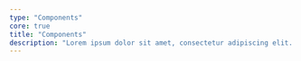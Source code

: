 ```yaml
---
type: "Components"
core: true
title: "Components"
description: "Lorem ipsum dolor sit amet, consectetur adipiscing elit. Nunc tempus laoreet leo sit amet iaculis."
---
```

